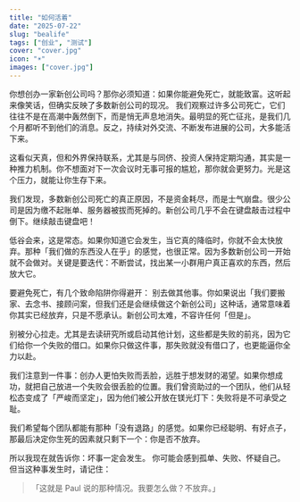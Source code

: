 ```yaml
---
title: "如何活着"
date: "2025-07-22"
slug: "bealife"
tags: ["创业", "测试"]
cover: "cover.jpg"
icon: "☀️"
images: ["cover.jpg"]
---
```


你想创办一家新创公司吗？那你必须知道：如果你能避免死亡，就能致富。这听起来像笑话，但确实反映了多数新创公司的现况。
我们观察过许多公司死亡，它们往往不是在高潮中轰然倒下，而是悄无声息地消失。最明显的死亡征兆，是我们几个月都听不到他们的消息。反之，持续对外交流、不断发布进展的公司，大多能活下来。



这看似天真，但和外界保持联系，尤其是与同侪、投资人保持定期沟通，其实是一种推力机制。你不想面对下一次会议时无事可报的尴尬，那你就会更努力。光是这个压力，就能让你生存下来。



我们发现，多数新创公司死亡的真正原因，不是资金耗尽，而是士气崩盘。很少公司是因为缴不起账单、服务器被拔而死掉的。新创公司几乎不会在键盘敲击过程中倒下。继续敲击键盘吧！



低谷会来，这是常态。如果你知道它会发生，当它真的降临时，你就不会太快放弃。那种「我们做的东西没人在乎」的感觉，也很正常。因为多数新创公司一开始就不会做对。关键是要迭代：不断尝试，找出某一小群用户真正喜欢的东西，然后放大它。



要避免死亡，有几个致命陷阱你得避开：
别去做其他事。你如果说出「我们要搬家、去念书、接顾问案，但我们还是会继续做这个新创公司」这种话，通常意味着你其实已经放弃，只是不愿承认。新创公司太难，不容许任何「但是」。



别被分心拉走。尤其是去读研究所或启动其他计划，这些都是失败的前兆，因为它们给你一个失败的借口。如果你只做这件事，那失败就没有借口了，也更能逼你全力以赴。

我们注意到一件事：创办人更怕失败而丢脸，远胜于想发财的渴望。如果你想成功，就把自己放进一个失败会很丢脸的位置。我们曾资助过的一个团队，他们从轻松态变成了「严峻而坚定」，因为他们被公开放在镁光灯下：失败将是不可承受之耻。



我们希望每个团队都能有那种「没有退路」的感觉。如果你已经聪明、有好点子，那最后决定你生死的因素就只剩下一个：你是否不放弃。



所以我现在就告诉你：坏事一定会发生。 你可能会感到孤单、失败、怀疑自己。但当这种事发生时，请记住：



> 「这就是 Paul 说的那种情况。我要怎么做？不放弃。」





